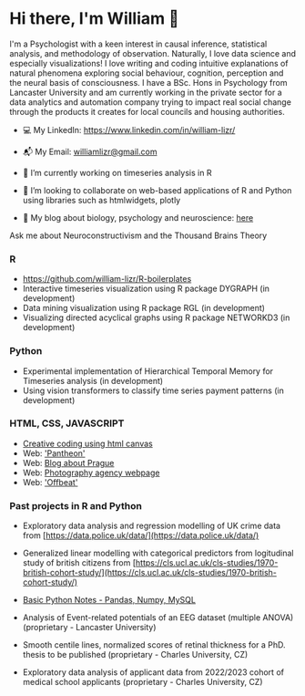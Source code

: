 # Hi there, I'm William 👋
I'm a Psychologist with a keen interest in causal inference, statistical analysis, and methodology of observation. Naturally, I love data science and especially visualizations! I love writing and coding intuitive explanations of natural phenomena exploring social behaviour, cognition, perception and the neural basis of consciousness. I have a BSc. Hons in Psychology from Lancaster University and am currently working in the private sector for a data analytics and automation company trying to impact real social change through the products it creates for local councils and housing authorities. 

- 💻 My LinkedIn: https://www.linkedin.com/in/william-lizr/
- 📬 My Email: williamlizr@gmail.com

-  🌱 I’m currently working on timeseries analysis in R
- 💼 I’m looking to collaborate on web-based applications of R and Python using libraries such as htmlwidgets, plotly
- 🧠 My blog about biology, psychology and neuroscience: [here](https://github.com/william-lizr/william-lizr.github.io)

Ask me about Neuroconstructivism and the Thousand Brains Theory 

### R
- https://github.com/william-lizr/R-boilerplates
- Interactive timeseries visualization using R package DYGRAPH (in development)
- Data mining visualization using R package RGL (in development)
- Visualizing directed acyclical graphs using R package NETWORKD3 (in development)

### Python
- Experimental implementation of Hierarchical Temporal Memory for Timeseries analysis (in development)
- Using vision transformers to classify time series payment patterns (in development)

### HTML, CSS, JAVASCRIPT
- [Creative coding using html canvas](https://github.com/william-lizr/creative-coding)
- Web: ['Pantheon'](https://github.com/william-lizr/web-Pantheon)
- Web: [Blog about Prague](https://github.com/william-lizr/Prague-blog)
- Web: [Photography agency webpage](https://github.com/william-lizr/web-Lanc-Photo)
- Web: ['Offbeat'](https://github.com/william-lizr/web-Offbeat)

### Past projects in R and Python

- Exploratory data analysis and regression modelling of UK crime data from [https://data.police.uk/data/](https://data.police.uk/data/)
- Generalized linear modelling with categorical predictors from logitudinal study of british citizens from [https://cls.ucl.ac.uk/cls-studies/1970-british-cohort-study/](https://cls.ucl.ac.uk/cls-studies/1970-british-cohort-study/)
- [Basic Python Notes - Pandas, Numpy, MySQL](https://github.com/william-lizr/jupyter-notes)

- Analysis of Event-related potentials of an EEG dataset (multiple ANOVA) (proprietary - Lancaster University)
- Smooth centile lines, normalized scores of retinal thickness for a PhD. thesis to be published (proprietary - Charles University, CZ)
- Exploratory data analysis of applicant data from 2022/2023 cohort of medical school applicants (proprietary - Charles University, CZ)
